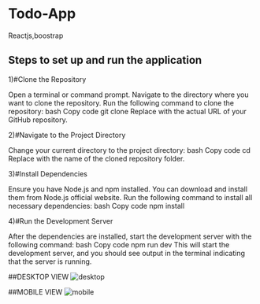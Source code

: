 # Todo-App
Reactjs,boostrap

## Steps to set up and run the application

1)#Clone the Repository

Open a terminal or command prompt.
Navigate to the directory where you want to clone the repository.
Run the following command to clone the repository:
bash
Copy code
git clone <repository-url>
Replace <repository-url> with the actual URL of your GitHub repository.

2)#Navigate to the Project Directory

Change your current directory to the project directory:
bash
Copy code
cd <project-directory>
Replace <project-directory> with the name of the cloned repository folder.

3)#Install Dependencies

Ensure you have Node.js and npm installed. You can download and install them from Node.js official website.
Run the following command to install all necessary dependencies:
bash
Copy code
npm install

4)#Run the Development Server

After the dependencies are installed, start the development server with the following command:
bash
Copy code
npm run dev
This will start the development server, and you should see output in the terminal indicating that the server is running.

##DESKTOP VIEW
![desktop](https://github.com/shindebhavika/Todo-App/assets/103195075/5057a318-ea14-41f6-b560-071b472278a5)

 ##MOBILE VIEW
![mobile](https://github.com/shindebhavika/Todo-App/assets/103195075/04c5c041-07cc-42bf-8ed7-fa39ee3f78aa)
